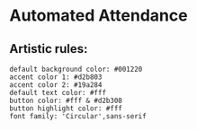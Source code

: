 # Automated Attendance

## Artistic rules:
    default background color: #001220
    accent color 1: #d2b803
    accent color 2: #19a284
    default text color: #fff
    button color: #fff & #d2b308
    button highlight color: #fff
    font family: 'Circular',sans-serif
